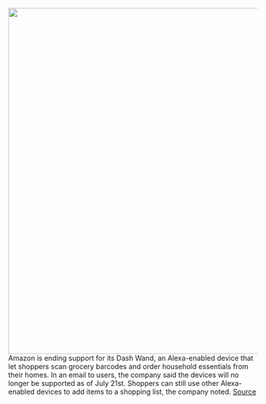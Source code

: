 <img src='https://cdn.vox-cdn.com/thumbor/Zpg51b0davfLWDbCddd4H4pBvu0=/0x0:2040x1360/1200x800/filters:focal(857x517:1183x843)/cdn.vox-cdn.com/uploads/chorus_image/image/66962916/akrales_170620_1791_0015.0.jpg' width='700px' /><br/>
Amazon is ending support for its Dash Wand, an Alexa-enabled device that let shoppers scan grocery barcodes and order household essentials from their homes. In an email to users, the company said the devices will no longer be supported as of July 21st. Shoppers can still use other Alexa-enabled devices to add items to a shopping list, the company noted.
<a href='https://www.theverge.com/2020/6/21/21298198/amazon-alexa-support-dash-wand-shopping'> Source <a/>